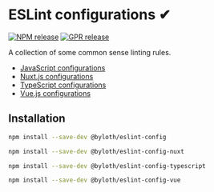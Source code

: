 # ESLint configurations ✔

[![NPM release](https://github.com/Byloth/eslint-config/actions/workflows/release-npm.yml/badge.svg)](https://github.com/Byloth/eslint-config/actions/workflows/release-npm.yml)
[![GPR release](https://github.com/Byloth/eslint-config/actions/workflows/release-gpr.yml/badge.svg)](https://github.com/Byloth/eslint-config/actions/workflows/release-gpr.yml)

A collection of some common sense linting rules.

- [JavaScript configurations](packages/eslint-config#readme)
- [Nuxt.js configurations](packages/eslint-config-nuxt#readme)
- [TypeScript configurations](packages/eslint-config-typescript#readme)
- [Vue.js configurations](packages/eslint-config-vue#readme)

## Installation

```sh
npm install --save-dev @byloth/eslint-config
```

```sh
npm install --save-dev @byloth/eslint-config-nuxt
```

```sh
npm install --save-dev @byloth/eslint-config-typescript
```

```sh
npm install --save-dev @byloth/eslint-config-vue
```
